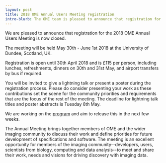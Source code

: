 ```yaml
---
layout: post
title: 2018 OME Annual Users Meeting registration
intro-blurb: The OME team is pleased to announce that registration for the 2018 OME Annual Users Meeting is now open
---
```


We are pleased to announce that registration for the 2018 OME Annual Users Meeting is now closed.

The meeting will be held May 30th - June 1st 2018 at the University of Dundee,
Scotland, UK.

Registration is open until 30th April 2018 and is £115 per person, including
lunches, refreshments, dinners on 30th and 31st May, and airport transfers by
bus if required.

You will be invited to give a lightning talk or present a poster during the
registration process. Please do consider presenting your work as these
contributions set the scene for the community priorities and requirements that
are the focus of the rest of the meeting. The deadline for lightning talk
titles and poster abstracts is Tuesday 8th May.

We are working on the [program]({{site.baseurl}}/events/13th-annual-users-meeting-2018.html) and
aim to release this in the next few weeks.

The Annual Meeting brings together members of OME and the wider imaging
community to discuss their work and define priorities for future development
of specifications and software. The meeting is an excellent opportunity for
members of the imaging community--developers, users, scientists from biology,
computing and data analysis--to meet and share their work, needs and visions
for driving discovery with imaging data.